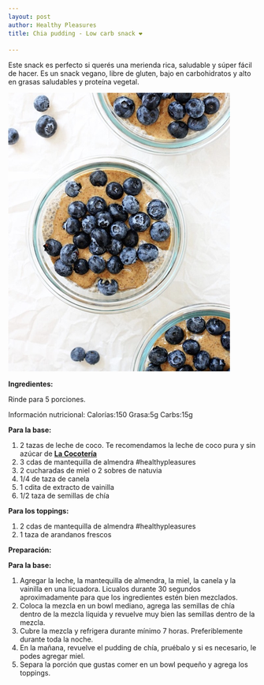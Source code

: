 ```yaml
---
layout: post
author: Healthy Pleasures
title: Chia pudding - Low carb snack ❤

---
```

Este snack es perfecto si querés una merienda rica, saludable y súper fácil de hacer. Es un snack vegano, libre de gluten, bajo en carbohidratos y alto en grasas saludables y proteína vegetal. 

![](/images/Chiapudding.png)

**Ingredientes:**

Rinde para 5 porciones. 

Información nutricional: Calorías:150  Grasa:5g  Carbs:15g

**Para la base:**

1. 2 tazas de leche de coco. Te recomendamos la leche de coco pura y sin azúcar de [**La Cocotería**]()
2. 3 cdas de mantequilla de almendra #healthypleasures
3. 2 cucharadas de miel o 2 sobres de natuvia
4. 1/4 de taza de canela
5. 1 cdita de extracto de vainilla
6. 1/2 taza de semillas de chía

**Para los toppings:**

1. 2 cdas de mantequilla de almendra #healthypleasures
2. 1 taza de arandanos frescos

**Preparación:**

**Para la base:**

1. Agregar la leche, la mantequilla de almendra, la miel, la canela y la vainilla en una licuadora. Licualos durante 30 segundos aproximadamente para que los ingredientes estén bien mezclados. 
2. Coloca la mezcla en un bowl mediano, agrega las semillas de chía dentro de la mezcla líquida y revuelve muy bien las semillas dentro de la mezcla.
3. Cubre la mezcla y refrigera durante mínimo 7 horas. Preferiblemente durante toda la noche. 
4. En la mañana, revuelve el pudding de chía, pruébalo y si es necesario, le podes agregar miel. 
5. Separa la porción que gustas comer en un bowl pequeño y agrega los toppings. 